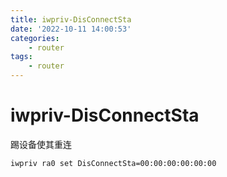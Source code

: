 ```yaml
---
title: iwpriv-DisConnectSta
date: '2022-10-11 14:00:53'
categories:
    - router
tags:
    - router
---
```


# iwpriv-DisConnectSta

踢设备使其重连

```bash
iwpriv ra0 set DisConnectSta=00:00:00:00:00:00
```
